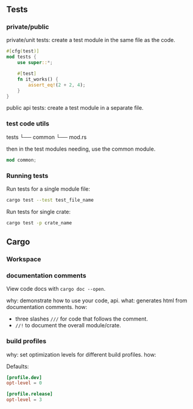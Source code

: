 #

## Tests

### private/public

private/unit tests: create a test module in the same file as the code.

```rust
#[cfg(test)]
mod tests {
    use super::*;

    #[test]
    fn it_works() {
        assert_eq!(2 + 2, 4);
    }
}
```

public api tests: create a test module in a separate file.

### test code utils

tests
└── common
    └── mod.rs

then in the test modules needing, use the common module.

```rust
mod common;
```

### Running tests

Run tests for a single module file:

```sh
cargo test --test test_file_name
```

Run tests for single crate:

```sh
cargo test -p crate_name
```

## Cargo

### Workspace

### documentation comments

View code docs with `cargo doc --open`.

why: demonstrate how to use your code, api.
what: generates html from documentation comments.
how:

- three slashes `///` for code that follows the comment.
- `//!` to document the overall module/crate.

### build profiles

why: set optimization levels for different build profiles.
how:

Defaults:

```toml
[profile.dev]
opt-level = 0

[profile.release]
opt-level = 3
```
